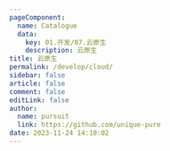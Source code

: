```yaml
---
pageComponent: 
  name: Catalogue
  data: 
    key: 01.开发/07.云原生
    description: 云原生
title: 云原生
permalink: /develop/cloud/
sidebar: false
article: false
comment: false
editLink: false
author: 
  name: pursuit
  link: https://github.com/unique-pure
date: 2023-11-24 14:10:02
---
```

